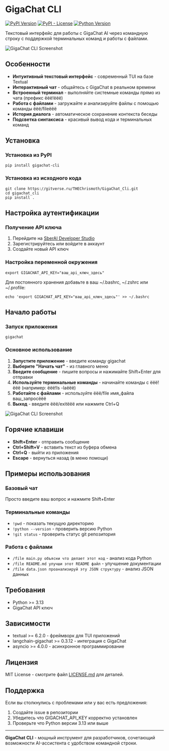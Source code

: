 # GigaChat CLI

[![PyPI Version](https://img.shields.io/pypi/v/gigachat-cli.svg)](https://pypi.org/project/gigachat-cli/)
[![PyPI - License](https://img.shields.io/pypi/l/gigachat-cli)](https://gitverse.ru/THEChrismoth/GigaChat-Cli/content/master/LICENSE.md)
[![Python Version](https://img.shields.io/pypi/pyversions/gigachat-cli)](https://pypi.org/project/gigachat-cli/)

Текстовый интерфейс для работы с GigaChat AI через командную строку с поддержкой терминальных команд и работы с файлами.

![GigaChat CLI Screenshot](https://gitverse.ru/api/repos/THEChrismoth/GigaChat-Cli/raw/branch/asset/gigachat_menu.jpg)

## Особенности

- **Интуитивный текстовый интерфейс** - современный TUI на базе Textual
- **Интерактивный чат** - общайтесь с GigaChat в реальном времени
- **Встроенный терминал** - выполняйте системные команды прямо из чата (префикс ёёё!ёёё)
- **Работа с файлами** - загружайте и анализируйте файлы с помощью команды ёёё/fileёёё
- **История диалога** - автоматическое сохранение контекста беседы
- **Подсветка синтаксиса** - красивый вывод кода и терминальных команд

## Установка

### Установка из PyPI
```
pip install gigachat-cli
```
### Установка из исходного кода
```
git clone https://gitverse.ru/THEChrismoth/GigaChat_Cli.git
cd gigachat_cli
pip install .
```
## Настройка аутентификации

### Получение API ключа

1. Перейдите на [SberAI Developer Studio](https://developers.sber.ru/studio/login)
2. Зарегистрируйтесь или войдите в аккаунт
3. Создайте новый API ключ

### Настройка переменной окружения
```
export GIGACHAT_API_KEY="ваш_api_ключ_здесь"
```
Для постоянного хранения добавьте в ваш ~/.bashrc, ~/.zshrc или ~/.profile:
```
echo 'export GIGACHAT_API_KEY="ваш_api_ключ_здесь"' >> ~/.bashrc
```
## Начало работы

### Запуск приложения
```
gigachat
```
### Основное использование

1. **Запустите приложение** - введите команду gigachat
2. **Выберите "Начать чат"** - из главного меню
3. **Введите сообщение** - пишите вопросы и нажимайте Shift+Enter для отправки
4. **Используйте терминальные команды** - начинайте команды с ёёё!ёёё (например: ёёё!ls -laёёё)
5. **Работайте с файлами** - используйте ёёё/file имя_файла ваш_запросёёё
6. **Выход** - введите ёёё/exitёёё или нажмите Ctrl+Q

![GigaChat CLI Screenshot](https://gitverse.ru/api/repos/THEChrismoth/GigaChat-Cli/raw/branch/asset/gigachat_work.jpg)

## Горячие клавиши

- **Shift+Enter** - отправить сообщение
- **Ctrl+Shift+V** - вставить текст из буфера обмена
- **Ctrl+Q** - выйти из приложения
- **Escape** - вернуться назад (в меню помощи)

## Примеры использования

### Базовый чат

Просто введите ваш вопрос и нажмите Shift+Enter

### Терминальные команды

- `!pwd` - показать текущую директорию
- `!python --version` - проверить версию Python  
- `!git status` - проверить статус git репозитория

### Работа с файлами

- `/file main.py объясни что делает этот код` - анализ кода Python
- `/file README.md улучши этот README файл` - улучшение документации
- `/file data.json проанализируй эту JSON структуру` - анализ JSON данных

## Требования

- Python >= 3.13
- GigaChat API ключ

## Зависимости

- textual >= 6.2.0 - фреймворк для TUI приложений
- langchain-gigachat >= 0.3.12 - интеграция с GigaChat
- asyncio >= 4.0.0 - асинхронное программирование

## Лицензия

MIT License - смотрите файл [LICENSE.md](LICENSE.md) для деталей.

## Поддержка

Если вы столкнулись с проблемами или у вас есть предложения:

1. Создайте issue в репозитории
2. Убедитесь что GIGACHAT_API_KEY корректно установлен
3. Проверьте что Python версии 3.13 или выше

---

**GigaChat CLI** - мощный инструмент для разработчиков, сочетающий возможности AI-ассистента с удобством командной строки.